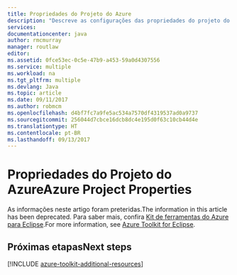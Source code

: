 ```yaml
---
title: Propriedades do Projeto do Azure
description: "Descreve as configurações das propriedades do projeto do Azure no Kit de ferramentas do Azure para Eclipse."
services: 
documentationcenter: java
author: rmcmurray
manager: routlaw
editor: 
ms.assetid: 0fce53ec-0c5e-47b9-a453-59a0d4307556
ms.service: multiple
ms.workload: na
ms.tgt_pltfrm: multiple
ms.devlang: Java
ms.topic: article
ms.date: 09/11/2017
ms.author: robmcm
ms.openlocfilehash: d4bf7fc7a9fe5ac534a7570df4319537ad0a9737
ms.sourcegitcommit: 256044d7cbce16dcb8dc4e195d0f63c10cb44d4e
ms.translationtype: HT
ms.contentlocale: pt-BR
ms.lasthandoff: 09/13/2017
---
```

# <a name="azure-project-properties"></a><span data-ttu-id="04bf1-103">Propriedades do Projeto do Azure</span><span class="sxs-lookup"><span data-stu-id="04bf1-103">Azure Project Properties</span></span>

<span data-ttu-id="04bf1-104">As informações neste artigo foram preteridas.</span><span class="sxs-lookup"><span data-stu-id="04bf1-104">The information in this article has been deprecated.</span></span> <span data-ttu-id="04bf1-105">Para saber mais, confira [Kit de ferramentas do Azure para Eclipse](azure-toolkit-for-eclipse.md).</span><span class="sxs-lookup"><span data-stu-id="04bf1-105">For more information, see [Azure Toolkit for Eclipse](azure-toolkit-for-eclipse.md).</span></span>

## <a name="next-steps"></a><span data-ttu-id="04bf1-106">Próximas etapas</span><span class="sxs-lookup"><span data-stu-id="04bf1-106">Next steps</span></span>

[!INCLUDE [azure-toolkit-additional-resources](../includes/azure-toolkit-additional-resources.md)]
